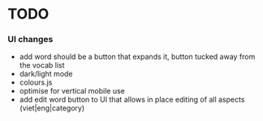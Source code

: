 # TODO

### UI changes

- add word should be a button that expands it, button tucked away from the vocab list
- dark/light mode
- colours.js
- optimise for vertical mobile use
- add edit word button to UI that allows in place editing of all aspects (viet|eng|category)